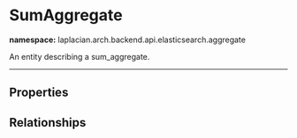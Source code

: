 

# **SumAggregate**
**namespace:** laplacian.arch.backend.api.elasticsearch.aggregate

An entity describing a sum_aggregate.



---

## Properties

## Relationships
